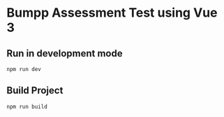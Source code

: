 # Bumpp Assessment Test using Vue 3

## Run in development mode
```
npm run dev
```

## Build Project
```
npm run build
```